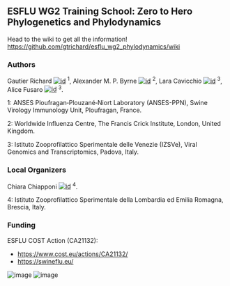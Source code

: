 ## ESFLU WG2 Training School: Zero to Hero Phylogenetics and Phylodynamics


Head to the wiki to get all the information! 
https://github.com/gtrichard/esflu_wg2_phylodynamics/wiki


### Authors

Gautier Richard [![id](https://github.com/user-attachments/assets/74994734-59ee-4f2d-98b1-a6f18b69cc9a)](https://orcid.org/0000-0003-3663-4569) <sup>1</sup>, Alexander M. P. Byrne [![id](https://github.com/user-attachments/assets/74994734-59ee-4f2d-98b1-a6f18b69cc9a)](https://orcid.org/0000-0002-7448-8200) <sup>2</sup>, Lara Cavicchio [![id](https://github.com/user-attachments/assets/74994734-59ee-4f2d-98b1-a6f18b69cc9a)](https://orcid.org/0000-0002-6464-5065) <sup>3</sup>, Alice Fusaro [![id](https://github.com/user-attachments/assets/74994734-59ee-4f2d-98b1-a6f18b69cc9a)](https://orcid.org/0000-0002-7448-8200) <sup>3</sup>.

1: ANSES Ploufragan‑Plouzané‑Niort Laboratory (ANSES-PPN), Swine Virology Immunology Unit, Ploufragan, France.

2: Worldwide Influenza Centre, The Francis Crick Institute, London, United Kingdom.

3: Istituto Zooprofilattico Sperimentale delle Venezie (IZSVe), Viral Genomics and Transcriptomics, Padova, Italy.

### Local Organizers

Chiara Chiapponi [![id](https://github.com/user-attachments/assets/74994734-59ee-4f2d-98b1-a6f18b69cc9a)](https://orcid.org/0000-0001-8808-4680) <sup>4</sup>.

4: Istituto Zooprofilattico Sperimentale della Lombardia ed Emilia Romagna, Brescia, Italy.


### Funding

ESFLU COST Action (CA21132):
- https://www.cost.eu/actions/CA21132/
- https://swineflu.eu/

![image](https://github.com/user-attachments/assets/9c0940c7-1cfe-4894-b798-75d4cee3aec8) ![image](https://github.com/user-attachments/assets/402c4df1-efbc-46bb-bc69-429a82c48fef)


